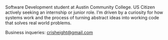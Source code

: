 Software Development student at Austin Community College. US Citizen actively seeking an internship or junior role. I’m driven by a curiosity for how systems work and the process of turning abstract ideas into working code that solves real world problems.

Business inqueries: crisheight@gmail.com

<!---
Crisheight/Crisheight is a ✨ special ✨ repository because its `README.md` (this file) appears on your GitHub profile.
You can click the Preview link to take a look at your changes.
--->
